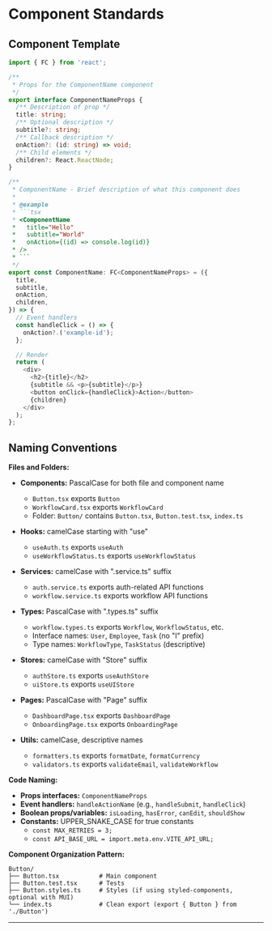 # Component Standards

## Component Template

```typescript
import { FC } from 'react';

/**
 * Props for the ComponentName component
 */
export interface ComponentNameProps {
  /** Description of prop */
  title: string;
  /** Optional description */
  subtitle?: string;
  /** Callback description */
  onAction?: (id: string) => void;
  /** Child elements */
  children?: React.ReactNode;
}

/**
 * ComponentName - Brief description of what this component does
 *
 * @example
 * ```tsx
 * <ComponentName
 *   title="Hello"
 *   subtitle="World"
 *   onAction={(id) => console.log(id)}
 * />
 * ```
 */
export const ComponentName: FC<ComponentNameProps> = ({
  title,
  subtitle,
  onAction,
  children,
}) => {
  // Event handlers
  const handleClick = () => {
    onAction?.('example-id');
  };

  // Render
  return (
    <div>
      <h2>{title}</h2>
      {subtitle && <p>{subtitle}</p>}
      <button onClick={handleClick}>Action</button>
      {children}
    </div>
  );
};
```

## Naming Conventions

**Files and Folders:**
- **Components:** PascalCase for both file and component name
  - `Button.tsx` exports `Button`
  - `WorkflowCard.tsx` exports `WorkflowCard`
  - Folder: `Button/` contains `Button.tsx`, `Button.test.tsx`, `index.ts`

- **Hooks:** camelCase starting with "use"
  - `useAuth.ts` exports `useAuth`
  - `useWorkflowStatus.ts` exports `useWorkflowStatus`

- **Services:** camelCase with ".service.ts" suffix
  - `auth.service.ts` exports auth-related API functions
  - `workflow.service.ts` exports workflow API functions

- **Types:** PascalCase with ".types.ts" suffix
  - `workflow.types.ts` exports `Workflow`, `WorkflowStatus`, etc.
  - Interface names: `User`, `Employee`, `Task` (no "I" prefix)
  - Type names: `WorkflowType`, `TaskStatus` (descriptive)

- **Stores:** camelCase with "Store" suffix
  - `authStore.ts` exports `useAuthStore`
  - `uiStore.ts` exports `useUIStore`

- **Pages:** PascalCase with "Page" suffix
  - `DashboardPage.tsx` exports `DashboardPage`
  - `OnboardingPage.tsx` exports `OnboardingPage`

- **Utils:** camelCase, descriptive names
  - `formatters.ts` exports `formatDate`, `formatCurrency`
  - `validators.ts` exports `validateEmail`, `validateWorkflow`

**Code Naming:**
- **Props interfaces:** `ComponentNameProps`
- **Event handlers:** `handleActionName` (e.g., `handleSubmit`, `handleClick`)
- **Boolean props/variables:** `isLoading`, `hasError`, `canEdit`, `shouldShow`
- **Constants:** UPPER_SNAKE_CASE for true constants
  - `const MAX_RETRIES = 3;`
  - `const API_BASE_URL = import.meta.env.VITE_API_URL;`

**Component Organization Pattern:**
```
Button/
├── Button.tsx           # Main component
├── Button.test.tsx      # Tests
├── Button.styles.ts     # Styles (if using styled-components, optional with MUI)
└── index.ts             # Clean export (export { Button } from './Button')
```

---
